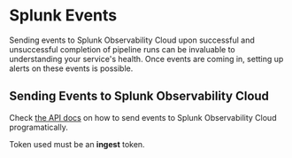 # Splunk Events

Sending events to Splunk Observability Cloud upon successful and unsuccessful completion of pipeline runs can be invaluable to understanding your service's health. Once events are coming in, setting up alerts on these events is possible.

## Sending Events to Splunk Observability Cloud

Check [the API docs](https://dev.splunk.com/observability/reference/api/ingest_data/latest#endpoint-send-events) on how to send events to Splunk Observability Cloud programatically.

Token used must be an **ingest** token.